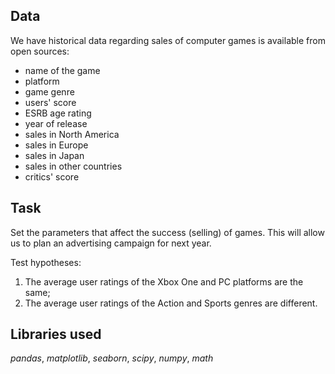## Data

We have historical data regarding sales of computer games is available from open sources:
- name of the game
- platform 
- game genre
- users' score
- ESRB age rating
- year of release
- sales in North America
- sales in Europe
- sales in Japan
- sales in other countries
- critics' score

## Task

Set the parameters that affect the success (selling) of games. This will allow us to plan an advertising campaign for next year. 

Test hypotheses:
1. The average user ratings of the Xbox One and PC platforms are the same;
2. The average user ratings of the Action and Sports genres are different.

## Libraries used
*pandas*, *matplotlib*, *seaborn*, *scipy*, *numpy*, *math*
